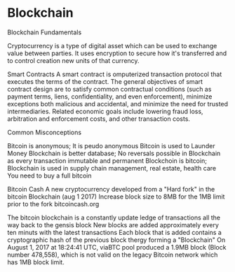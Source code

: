 # Blockchain
Blockchain Fundamentals

Cryptocurrency is a type of digital asset which can be used to exchange value between parties.
It uses encryption to secure how it's transferred and to control creation new units of that currency.

Smart Contracts
A smart contract is omputerized transaction protocol that executes the terms of the contract.
The general objectives of smart contract design are to satisfy common contractual conditions (such as payment terms, liens, confidentiality, and even enforcement), minimize exceptions both malicious and accidental, and minimize the need for trusted intermediaries. 
Related economic goals include lowering fraud loss, arbitration and enforcement costs, and other transaction costs.

Common Misconceptions

Bitcoin is anonymous; It is peudo anonymous
Bitcoin is used to Launder Money
Blockchain is better database; No reversals possible in Blockchain as every transaction immutable and permanent
Blockchoin is bitcoin; Blockchain is used in supply chain management, real estate, health care
You need to buy a full bitcoin

Bitcoin Cash
 A new cryptocurrency developed from a "Hard fork" in the bitcoin Blockchain (aug 1 2017)
 Increase block size to 8MB for the 1MB limit prior to the fork
 bitcoincash.org

The bitcoin blockchain is a constantly update ledge of transactions all the way back to the gensis block
New blocks are added approximately every ten minuts with the latest transactions
Each block that is added contains a cryptographic hash of the previous block thergy forming a "Blockchain"
On August 1, 2017 at 18:24:41 UTC, viaBTC pool produced a 1.9MB block (Block number 478,558), which is not valid on the legacy Bitcoin network which has 1MB block limit.

